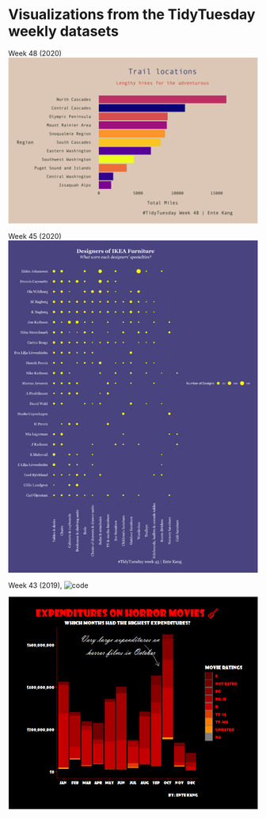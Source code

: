 # Visualizations from the TidyTuesday weekly datasets


Week 48 (2020)
![](https://github.com/entekang/TidyTuesday_visualization/blob/main/hiking.png)  
  
Week 45 (2020)
![](https://github.com/entekang/TidyTuesday_visualization/blob/main/Ikea.png)  

Week 43 (2019), ![code](https://github.com/entekang/halloween_plots)

![](https://github.com/entekang/halloween_plots/blob/main/Halloween_horror_movies.png)
